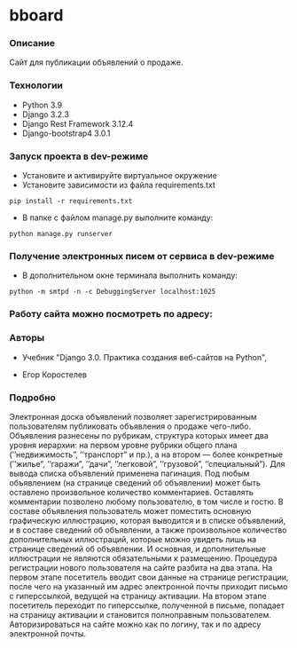 # bboard

### Описание

Сайт для публикации объявлений о продаже.

### Технологии

- Python 3.9 
- Django 3.2.3
- Django Rest Framework 3.12.4
- Django-bootstrap4 3.0.1

### Запуск проекта в dev-режиме

- Установите и активируйте виртуальное окружение
- Установите зависимости из файла requirements.txt

```
pip install -r requirements.txt
``` 

- В папке с файлом manage.py выполните команду:

```
python manage.py runserver
```

### Получение электронных писем от сервиса в dev-режиме

- В дополнительном окне терминала выполнить команду:

```
python -m smtpd -n -c DebuggingServer localhost:1025
```

### Работу сайта можно посмотреть по адресу:



### Авторы

- Учебник "Django 3.0. Практика создания веб-сайтов на Python", 

- Егор Коростелев

### Подробно

Электронная доска объявлений позволяет зарегистрированным пользователям
публиковать объявления о продаже чего-либо. Объявления разнесены по
рубрикам, структура которых имеет два уровня иерархии: на первом
уровне рубрики общего плана (’’недвижимость”, ’’транспорт” и пр.),
а на втором — более конкретные (’’жилье”, ’’гаражи”, ’’дачи”, ’’легковой”, 
’’грузовой”, ’’специальный”).
Для вывода списка объявлений применена пагинация.
Под любым объявлением (на странице сведений об объявлении) может быть оставлено
произвольное количество комментариев. Оставлять комментарии позволено
любому пользователю, в том числе и гостю.
В составе объявления пользователь может поместить основную графическую иллюстрацию,
которая выводится и в списке объявлений, и в составе сведений
об объявлении, а также произвольное количество дополнительных иллюстраций,
которые можно увидеть лишь на странице сведений об объявлении. И основная,
и дополнительные иллюстрации не являются обязательными к размещению.
Процедура регистрации нового пользователя на сайте разбита на два этапа.
На первом этапе посетитель вводит свои данные на странице регистрации, после
чего на указанный им адрес электронной почты приходит письмо с гиперссылкой, 
ведущей на страницу активации. На втором этапе посетитель переходит по гиперссылке,
полученной в письме, попадает на страницу активации и становится полноправным
пользователем. Авторизироваться на сайте можно как по логину, так и по адресу 
электронной почты.
